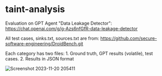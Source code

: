 # taint-analysis
Evaluation on GPT Agent "Data Leakage Detector": https://chat.openai.com/g/g-Azs6nfGfR-data-leakage-detector

All test cases, sinks.txt, sources.txt are from: https://github.com/secure-software-engineering/DroidBench.git

Each category has two files:  1. Ground truth, GPT results (volatile), test cases.
                              2. Results in JSON format

![Screenshot 2023-11-20 205411](https://github.com/har-s-riet/taint-analysis/assets/151479498/477b6d2e-acb3-48c4-b798-53824240f499)


